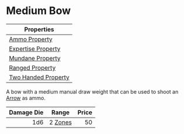 # Medium Bow

| Properties                                                                  |
| --------------------------------------------------------------------------- |
| [Ammo Property](../../Weapon%20Properties/Ammo%20Property.md)               |
| [Expertise Property](../../Weapon%20Properties/Expertise%20Property.md)     |
| [Mundane Property](../../Material%20Properties/Mundane%20Property.md)       |
| [Ranged Property](../../Weapon%20Properties/Ranged%20Property.md)           |
| [Two Handed Property](../../Weapon%20Properties/Two%20Handed%20Property.md) |

A bow with a medium manual draw weight that can be used to shoot an [Arrow](../Ammo/Arrow.md) as ammo.

| Damage Die | Range                                                           | Price |
| ---------: | --------------------------------------------------------------- | ----: |
|        1d6 | 2 [Zones](../../../Game%20Procedures/Core%20Procedures/Zone.md) |    50 |
